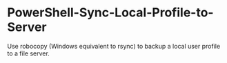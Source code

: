 # PowerShell-Sync-Local-Profile-to-Server
 Use robocopy (Windows equivalent to rsync) to backup a local user profile to a file server.

